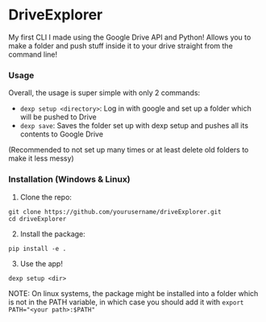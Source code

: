 # DriveExplorer

My first CLI I made using the Google Drive API and Python! Allows you to make a folder and push stuff inside it to your drive straight from the command line!

### Usage

Overall, the usage is super simple with only 2 commands:

- ```dexp setup <directory>```: Log in with google and set up a folder which will be pushed to Drive  
- ```dexp save```: Saves the folder set up with dexp setup and pushes all its contents to Google Drive

(Recommended to not set up many times or at least delete old folders to make it less messy)


### Installation (Windows & Linux)

1. Clone the repo:
```
git clone https://github.com/yourusername/driveExplorer.git
cd driveExplorer
```

2. Install the package:
```
pip install -e .
```

3. Use the app!
```
dexp setup <dir>
```

NOTE: On linux systems, the package might be installed into a folder which is not in the PATH variable, in which case you should add it with ```export PATH="<your path>:$PATH"```